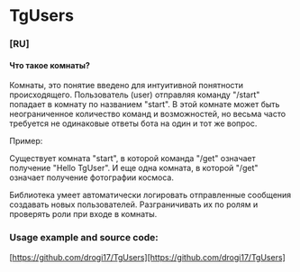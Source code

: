 # **TgUsers**
### **[RU]**
#### Что такое комнаты? 
Комнаты, это понятие введено для интуитивной понятности происходящего. Пользователь (user) отправляя команду "/start" попадает в комнату по названием "start". В этой комнате может быть неограниченное количество команд и возможностей, но весьма часто требуется не одинаковые ответы бота на один и тот же вопрос. 

Пример: 

Существует комната "start", в которой команда "/get" означает получение "Hello TgUser".
И еще одна комната, в которой "/get" означает получение фотографии космоса. 

Библиотека умеет автоматически логировать отправленные сообщения создавать новых пользователей. 
Разграничивать их по ролям и проверять роли при входе в комнаты.



### Usage example and source code:
[https://github.com/drogi17/TgUsers][https://github.com/drogi17/TgUsers]

[https://github.com/drogi17/TgUsers]: https://github.com/drogi17/TgUsers
